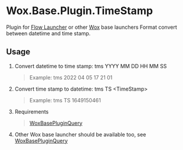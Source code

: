 # Wox.Base.Plugin.TimeStamp

Plugin for [Flow Launcher](https://github.com/Flow-Launcher/Flow.Launcher) or other [Wox](https://github.com/Wox-launcher/Wox) base launchers
Format convert between datetime and time stamp.

## Usage

1. Convert datetime to time stamp: tms YYYY MM DD HH MM SS

    >Example: tms 2022 04 05 17 21 01

2. Convert time stamp to datetime: tms TS \<TimeStamp\>
    >Example: tms TS 1649150461

1. Requirements

   > [WoxBasePluginQuery](https://github.com/WayneFerdon/WoxBasePluginQuery/)

2. Other Wox base launcher should be available too, see [WoxBasePluginQuery](https://github.com/WayneFerdon/WoxBasePluginQuery/)
